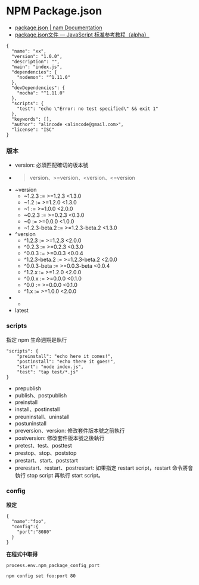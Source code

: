 # NPM Package.json

* [package.json | nam Documentation](https://docs.npmjs.com/files/package.json)
* [package.json文件 — JavaScript 标准参考教程（alpha）](http://javascript.ruanyifeng.com/nodejs/packagejson.html)

<!-- 
* 說明 package.json 的用途
* 示範有 package.json 跟沒有時，npm install 的差異。
-->

```
{
  "name": "xx",
  "version": "1.0.0",
  "description": "",
  "main": "index.js",
  "dependencies": {
    "nodemon": "^1.11.0"
  },
  "devDependencies": {
    "mocha": "^1.11.0"
  },
  "scripts": {
    "test": "echo \"Error: no test specified\" && exit 1"
  },
  "keywords": [],
  "author": "alincode <alincode@gmail.com>",
  "license": "ISC"
}
```

### 版本

* version: 必須匹配確切的版本號
* >version、>=version、<version、<=version
* ~version
  * ~1.2.3 := >=1.2.3 <1.3.0
  * ~1.2 := >=1.2.0 <1.3.0
  * ~1 := >=1.0.0 <2.0.0
  * ~0.2.3 := >=0.2.3 <0.3.0
  * ~0 := >=0.0.0 <1.0.0
  * ~1.2.3-beta.2 := >=1.2.3-beta.2 <1.3.0
* ^version
  * ^1.2.3 := >=1.2.3 <2.0.0
  * ^0.2.3 := >=0.2.3 <0.3.0
  * ^0.0.3 := >=0.0.3 <0.0.4
  * ^1.2.3-beta.2 := >=1.2.3-beta.2 <2.0.0
  * ^0.0.3-beta := >=0.0.3-beta <0.0.4
  * ^1.2.x := >=1.2.0 <2.0.0
  * ^0.0.x := >=0.0.0 <0.1.0
  * ^0.0 := >=0.0.0 <0.1.0
  * ^1.x := >=1.0.0 <2.0.0
* *
* latest

### scripts

指定 npm 生命週期是執行

```
"scripts": {
    "preinstall": "echo here it comes!",
    "postinstall": "echo there it goes!",
    "start": "node index.js",
    "test": "tap test/*.js"
}
```

* prepublish
* publish、postpublish
* preinstall
* install、postinstall
* preuninstall、uninstall
* postuninstall
* preversion、version: 修改套件版本號之前執行
* postversion: 修改套件版本號之後執行
* pretest、test、posttest
* prestop、stop、poststop
* prestart、start、poststart
* prerestart、restart、postrestart: 如果指定 restart script，restart 命令將會執行 stop script 再執行 start script。

### config

**設定**

```
{
  "name":"foo",
  "config":{
    "port":"8080"
  }
}
```

**在程式中取得**

```
process.env.npm_package_config_port
```

```
npm config set foo:port 80
```
